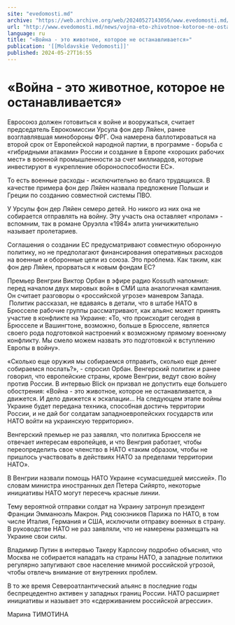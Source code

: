 ```yaml
---
site: "evedomosti.md"
archive: "https://web.archive.org/web/20240527143056/www.evedomosti.md/news/vojna-eto-zhivotnoe-kotoroe-ne-ostanavlivaetsya"
url: "http://www.evedomosti.md/news/vojna-eto-zhivotnoe-kotoroe-ne-ostanavlivaetsya"
language: ru
title: "«Война - это животное, которое не останавливается»"
publication: '[[Moldavskie Vedomosti]]'
published: 2024-05-27T16:55
---
```


# «Война - это животное, которое не останавливается»

Евросоюз должен готовиться к войне и вооружаться, считает председатель Еврокомиссии Урсула фон дер Ляйен, ранее возглавлявшая минобороны ФРГ. Она намерена баллотироваться на второй срок от Европейской народной партии, в программе - борьба с «гибридными атаками» России и создание в Европе «хороших рабочих мест» в военной промышленности за счет миллиардов, которые инвестируют в «укрепление обороноспособности ЕС».

То есть военные расходы - исключительно во благо трудящихся. В качестве примера фон дер Ляйен назвала предложение Польши и Греции по созданию совместной системы ПВО.

У Урсулы фон дер Ляйен семеро детей. Но никого из них она не собирается отправлять на войну. Эту участь она оставляет «пролам» - вспомним, так в романе Оруэлла «1984» элита уничижительно называет пролетариев.

Соглашения о создании ЕС предусматривают совместную оборонную политику, но не предполагают финансирования оперативных расходов на военные и оборонные цели из союза. Это проблема. Как таким, как фон дер Ляйен, прорваться к новым фондам ЕС?

Премьер Венгрии Виктор Орбан в эфире радио Kossuth напомнил: перед началом двух мировых войн в СМИ шла аналогичная кампания. Он считает разговоры о «российской угрозе» маневром Запада.  Политик рассказал, не вдаваясь в детали, что в штабе НАТО в Брюсселе рабочие группы рассматривают, как альянс может принять участие в конфликте на Украине: «То, что происходит сегодня в Брюсселе и Вашингтоне, возможно, больше в Брюсселе, является своего рода подготовкой настроений к возможному прямому военному конфликту. Мы смело можем назвать это подготовкой к вступлению Европы в войну».

«Сколько еще оружия мы собираемся отправить, сколько еще денег собираемся послать?», - спросил Орбан. Венгерский политик и ранее говорил, что европейские страны, кроме Венгрии, ведут свою войну против России. В интервью Blick он призвал не допустить еще большего обострения: «Война - это животное, которое не останавливается, а движется. И дело движется к эскалации… На следующем этапе войны Украине будет передана техника, способная достичь территории России, и не дай бог солдатам западноевропейских государств или НАТО войти на украинскую территорию».

Венгерский премьер не раз заявлял, что политика Брюсселя не отвечает интересам европейцев, и что Венгрия работает, чтобы переопределить свое членство в НАТО «таким образом, чтобы не пришлось участвовать в действиях НАТО за пределами территории НАТО».

В Венгрии назвали помощь НАТО Украине «сумасшедшей миссией». По словам министра иностранных дел Петера Сийярто, некоторые инициативы НАТО могут пересечь красные линии.

Тему вероятной отправки солдат на Украину затронул президент Франции Эмманюэль Макрон. Ряд союзников Парижа по НАТО, в том числе Италия, Германия и США, исключили отправку военных в страну. В руководстве НАТО не раз заявляли, что не намерены размещать на Украине свои силы.

Владимир Путин в интервью Такеру Карлсону подробно объяснял, что Москва не собирается нападать на страны НАТО, а западные политики регулярно запугивают свое население мнимой российской угрозой, чтобы отвлечь внимание от внутренних проблем.

В то же время Североатлантический альянс в последние годы беспрецедентно активен у западных границ России. НАТО расширяет инициативы и называет это «сдерживанием российской агрессии».

Марина ТИМОТИНА